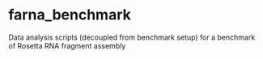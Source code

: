 # farna_benchmark
Data analysis scripts (decoupled from benchmark setup) for a benchmark of Rosetta RNA fragment assembly
